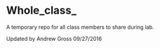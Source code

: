 # Whole_class_
A temporary repo for all class members to share during lab.

Updated by Andrew Gross 09/27/2016
